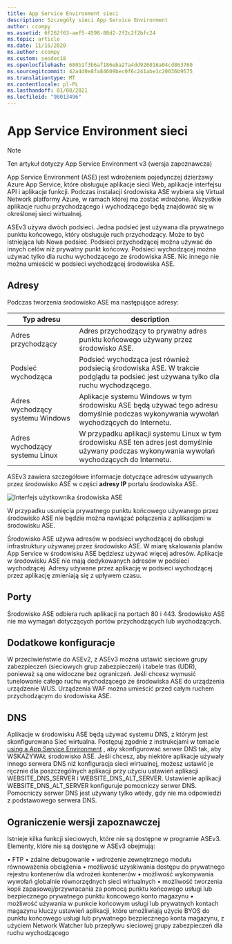 ```yaml
---
title: App Service Environment sieci
description: Szczegóły sieci App Service Environment
author: ccompy
ms.assetid: 6f262f63-aef5-4598-88d2-2f2c2f2bfc24
ms.topic: article
ms.date: 11/16/2020
ms.author: ccompy
ms.custom: seodec18
ms.openlocfilehash: 680b1f3b6af186eba27a4dd926016a04cd863760
ms.sourcegitcommit: 42a4d0e8fa84609bec0f6c241abe1c20036b9575
ms.translationtype: MT
ms.contentlocale: pl-PL
ms.lasthandoff: 01/08/2021
ms.locfileid: "98013496"
---
```

# <a name="app-service-environment-networking"></a>App Service Environment sieci

> [!NOTE]
> Ten artykuł dotyczy App Service Environment v3 (wersja zapoznawcza)
> 

App Service Environment (ASE) jest wdrożeniem pojedynczej dzierżawy Azure App Service, które obsługuje aplikacje sieci Web, aplikacje interfejsu API i aplikacje funkcji. Podczas instalacji środowiska ASE wybiera się Virtual Network platformy Azure, w ramach której ma zostać wdrożone. Wszystkie aplikacje ruchu przychodzącego i wychodzącego będą znajdować się w określonej sieci wirtualnej.  

ASEv3 używa dwóch podsieci.  Jedna podsieć jest używana dla prywatnego punktu końcowego, który obsługuje ruch przychodzący. Może to być istniejąca lub Nowa podsieć.  Podsieci przychodzącej można używać do innych celów niż prywatny punkt końcowy. Podsieci wychodzącej można używać tylko dla ruchu wychodzącego ze środowiska ASE. Nic innego nie można umieścić w podsieci wychodzącej środowiska ASE.

## <a name="addresses"></a>Adresy 
Podczas tworzenia środowisko ASE ma następujące adresy:

| Typ adresu | description |
|--------------|-------------|
| Adres przychodzący | Adres przychodzący to prywatny adres punktu końcowego używany przez środowisko ASE. |
| Podsieć wychodząca | Podsieć wychodząca jest również podsiecią środowiska ASE. W trakcie podglądu ta podsieć jest używana tylko dla ruchu wychodzącego. |
| Adres wychodzący systemu Windows | Aplikacje systemu Windows w tym środowisku ASE będą używać tego adresu domyślnie podczas wykonywania wywołań wychodzących do Internetu. |
| Adres wychodzący systemu Linux | W przypadku aplikacji systemu Linux w tym środowisku ASE ten adres jest domyślnie używany podczas wykonywania wywołań wychodzących do Internetu. |

ASEv3 zawiera szczegółowe informacje dotyczące adresów używanych przez środowisko ASE w części **adresy IP** portalu środowiska ASE.

![Interfejs użytkownika środowiska ASE](./media/networking/networking-ip-addresses.png)

W przypadku usunięcia prywatnego punktu końcowego używanego przez środowisko ASE nie będzie można nawiązać połączenia z aplikacjami w środowisku ASE.  

Środowisko ASE używa adresów w podsieci wychodzącej do obsługi infrastruktury używanej przez środowisko ASE. W miarę skalowania planów App Service w środowisku ASE będziesz używać więcej adresów. Aplikacje w środowisku ASE nie mają dedykowanych adresów w podsieci wychodzącej. Adresy używane przez aplikację w podsieci wychodzącej przez aplikację zmieniają się z upływem czasu.

## <a name="ports"></a>Porty

Środowisko ASE odbiera ruch aplikacji na portach 80 i 443.  Środowisko ASE nie ma wymagań dotyczących portów przychodzących lub wychodzących. 

## <a name="extra-configurations"></a>Dodatkowe konfiguracje

W przeciwieństwie do ASEv2, z ASEv3 można ustawić sieciowe grupy zabezpieczeń (sieciowych grup zabezpieczeń) i tabele tras (UDR), ponieważ są one widoczne bez ograniczeń. Jeśli chcesz wymusić tunelowanie całego ruchu wychodzącego ze środowiska ASE do urządzenia urządzenie WUS. Urządzenia WAF można umieścić przed całym ruchem przychodzącym do środowiska ASE. 

## <a name="dns"></a>DNS

Aplikacje w środowisku ASE będą używać systemu DNS, z którym jest skonfigurowana Sieć wirtualna. Postępuj zgodnie z instrukcjami w temacie [using a App Service Environment](https://docs.microsoft.com/azure/app-service/environment/using#dns-configuration) , aby skonfigurować serwer DNS tak, aby WSKAZYWAŁ środowisko ASE. Jeśli chcesz, aby niektóre aplikacje używały innego serwera DNS niż konfiguracja sieci wirtualnej, możesz ustawić je ręcznie dla poszczególnych aplikacji przy użyciu ustawień aplikacji WEBSITE_DNS_SERVER i WEBSITE_DNS_ALT_SERVER. Ustawienie aplikacji WEBSITE_DNS_ALT_SERVER konfiguruje pomocniczy serwer DNS. Pomocniczy serwer DNS jest używany tylko wtedy, gdy nie ma odpowiedzi z podstawowego serwera DNS. 

## <a name="preview-limitation"></a>Ograniczenie wersji zapoznawczej

Istnieje kilka funkcji sieciowych, które nie są dostępne w programie ASEv3.  Elementy, które nie są dostępne w ASEv3 obejmują:

• FTP • zdalne debugowanie • wdrożenie zewnętrznego modułu równoważenia obciążenia • możliwość uzyskiwania dostępu do prywatnego rejestru kontenerów dla wdrożeń kontenerów • możliwość wykonywania wywołań globalnie równorzędnych sieci wirtualnych • możliwość tworzenia kopii zapasowej/przywracania za pomocą punktu końcowego usługi lub bezpiecznego prywatnego punktu końcowego konto magazynu • możliwość używania w punkcie końcowym usługi lub prywatnych kontach magazynu kluczy ustawień aplikacji, które umożliwiają użycie BYOS do punktu końcowego usługi lub prywatnego bezpiecznego konta magazynu, z użyciem Network Watcher lub przepływu sieciowej grupy zabezpieczeń dla ruchu wychodzącego
    
    

